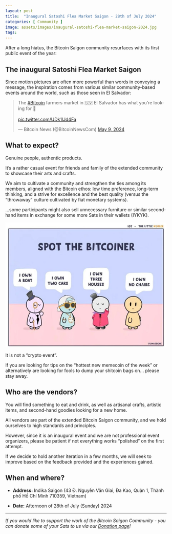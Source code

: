 ```yaml
---
layout: post
title:  "Inaugural Satoshi Flea Market Saigon - 28th of July 2024"
categories: [ Community ]
image: assets/images/inaugural-satoshi-flea-market-saigon-2024.jpg
tags: 
---
```

After a long hiatus, the Bitcoin Saigon community resurfaces with its first public event of the year:

## The inaugural Satoshi Flea Market Saigon

Since motion pictures are often more powerful than words in conveying a message, the inspiration comes from various similar community-based events around the world, such as those seen in El Salvador:

<blockquote class="twitter-tweet" data-media-max-width="560"><p lang="en" dir="ltr">The <a href="https://twitter.com/hashtag/Bitcoin?src=hash&amp;ref_src=twsrc%5Etfw">#Bitcoin</a> farmers market in 🇸🇻 El Salvador has what you’re looking for 👀<br><br> <a href="https://t.co/UDk1lJd4Fa">pic.twitter.com/UDk1lJd4Fa</a></p>&mdash; Bitcoin News (@BitcoinNewsCom) <a href="https://twitter.com/BitcoinNewsCom/status/1788603569421132158?ref_src=twsrc%5Etfw">May 9, 2024</a></blockquote> <script async src="https://platform.twitter.com/widgets.js" charset="utf-8"></script>

## What to expect?

Genuine people, authentic products.

It’s a rather casual event for friends and family of the extended community to showcase their arts and crafts. 

We aim to cultivate a community and strengthen the ties among its members, aligned with the Bitcoin ethos: low time preference, long-term thinking, and a strive for excellence and the best quality (versus the “throwaway” culture cultivated by fiat monetary systems).

…some participants might also sell unnecessary furniture or similar second-hand items in exchange for some more Sats in their wallets (IYKYK).

![alt_text](/assets/images/inaugural-satoshi-flea-market-saigon-2024-1.jpg)


It is not a “crypto event”.

If you are looking for tips on the “hottest new memecoin of the week” or alternatively are looking for fools to dump your shitcoin bags on… please stay away.

## Who are the vendors?

You will find something to eat and drink, as well as artisanal crafts, artistic items, and second-hand goodies looking for a new home.

All vendors are part of the extended Bitcoin Saigon community, and we hold ourselves to high standards and principles.

However, since it is an inaugural event and we are not professional event organizers, please be patient if not everything works “polished” on the first attempt.

If we decide to hold another iteration in a few months, we will seek to improve based on the feedback provided and the experiences gained.

## When and where?

- **Address:** Indika Saigon (43 Đ. Nguyễn Văn Giai, Đa Kao, Quận 1, Thành phố Hồ Chí Minh 710359, Vietnam)

- **Date:** Afternoon of 28th of July (Sunday) 2024

---

*If you would like to support the work of the Bitcoin Saigon Community - you can donate some of your Sats to us via our [Donation page](https://bitcoinsaigon.org/donate-satoshis)!*